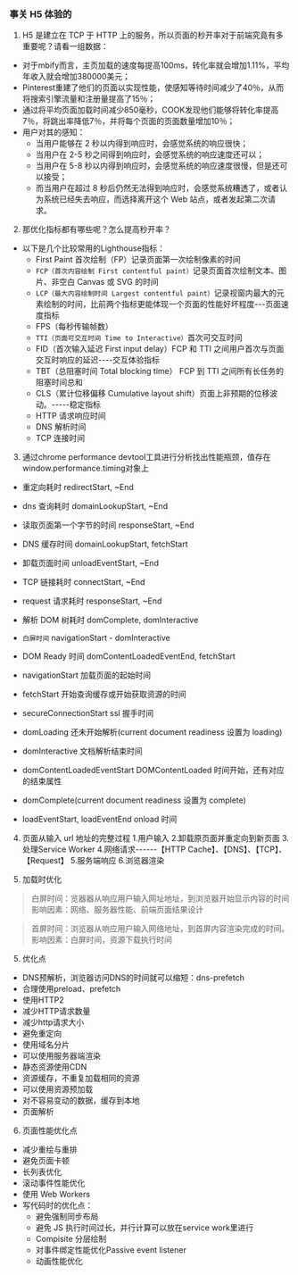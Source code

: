 ### 事关 H5 体验的

1. H5 是建立在 TCP 于 HTTP 上的服务，所以页面的秒开率对于前端究竟有多重要呢？请看一组数据：

+ 对于mbify而言，主页加载的速度每提高100ms，转化率就会增加1.11%，平均年收入就会增加380000美元；
+ Pinterest重建了他们的页面以实现性能，使感知等待时间减少了40％，从而将搜索引擎流量和注册量提高了15％；
+ 通过将平均页面加载时间减少850毫秒，COOK发现他们能够将转化率提高7％，将跳出率降低7％，并将每个页面的页面数量增加10％；
+ 用户对其的感知：
  + 当用户能够在 2 秒以内得到响应时，会感觉系统的响应很快；
  + 当用户在 2-5 秒之间得到响应时，会感觉系统的响应速度还可以；
  + 当用户在 5-8 秒以内得到响应时，会感觉系统的响应速度很慢，但是还可以接受；
  + 而当用户在超过 8 秒后仍然无法得到响应时，会感觉系统糟透了，或者认为系统已经失去响应，而选择离开这个 Web 站点，或者发起第二次请求。

2. 那优化指标都有哪些呢？怎么提高秒开率？

+ 以下是几个比较常用的Lighthouse指标：
  + First Paint 首次绘制（FP）记录页面第一次绘制像素的时间
  + `FCP（首次内容绘制 First contentful paint）`记录页面首次绘制文本、图片、非空白 Canvas 或 SVG 的时间
  + `LCP（最大内容绘制时间 Largest contentful paint）`记录视窗内最大的元素绘制的时间，比前两个指标更能体现一个页面的性能好坏程度---页面速度指标
  + FPS（每秒传输帧数）
  + `TTI（页面可交互时间 Time to Interactive）`首次可交互时间
  + FID（首次输入延迟 First input delay）FCP 和 TTI 之间用户首次与页面交互时响应的延迟----交互体验指标
  + TBT（总阻塞时间 Total blocking time） FCP 到 TTI 之间所有长任务的阻塞时间总和
  + CLS（累计位移偏移 Cumulative layout shift）页面上非预期的位移波动。-----稳定指标
  + HTTP 请求响应时间
  + DNS 解析时间
  + TCP 连接时间


3. 通过chrome performance devtool工具进行分析找出性能瓶颈，值存在window.performance.timing对象上

+ 重定向耗时 redirectStart, ~End
+ dns 查询耗时 domainLookupStart, ~End
+ 读取页面第一个字节的时间 responseStart, ~End
+ DNS 缓存时间 domainLookupStart, fetchStart
+ 卸载页面时间 unloadEventStart, ~End
+ TCP 链接耗时 connectStart, ~End
+ request 请求耗时 responseStart, ~End
+ 解析 DOM 树耗时 domComplete, domInteractive
+ `白屏时间` navigationStart - domInteractive
+ DOM Ready 时间 domContentLoadedEventEnd, fetchStart

+ navigationStart 加载页面的起始时间
+ fetchStart 开始查询缓存或开始获取资源的时间
+ secureConnectionStart ssl 握手时间
+ domLoading 还未开始解析(current document readiness 设置为 loading)
+ domInteractive 文档解析结束时间
+ domContentLoadedEventStart DOMContentLoaded 时间开始，还有对应的结束属性
+ domComplete(current document readiness 设置为 complete)
+ loadEventStart, loadEventEnd onload 时间

4. 页面从输入 url 地址的完整过程
  1.用户输入
  2.卸载原页面并重定向到新页面
  3.处理Service Worker
  4.网络请求------【HTTP Cache】、【DNS】、【TCP】、【Request】
  5.服务端响应
  6.浏览器渲染

5. 加载时优化

> 白屏时间：览器器从响应用户输入网址地址，到浏览器开始显示内容的时间
  影响因素：网络、服务器性能、前端页面结果设计

> 首屏时间：浏览器从响应用户输入网络地址，到首屏内容渲染完成的时间。
  影响因素：白屏时间，资源下载执行时间

5. 优化点

+ DNS预解析，浏览器访问DNS的时间就可以缩短：dns-prefetch
+ 合理使用preload、prefetch
+ 使用HTTP2
+ 减少HTTP请求数量
+ 减少http请求大小
+ 避免重定向
+ 使用域名分片
+ 可以使用服务器端渲染
+ 静态资源使用CDN
+ 资源缓存，不重复加载相同的资源
+ 可以使用资源预加载
+ 对不容易变动的数据，缓存到本地
+ 页面解析

6. 页面性能优化点

+ 减少重绘与重排
+ 避免页面卡顿
+ 长列表优化
+ 滚动事件性能优化
+ 使用 Web Workers
+ 写代码时的优化点：
  + 避免强制同步布局
  + 避免 JS 执行时间过长，并行计算可以放在service work里进行
  + Compisite 分层绘制
  + 对事件绑定性能优化Passive event listener
  + 动画性能优化
